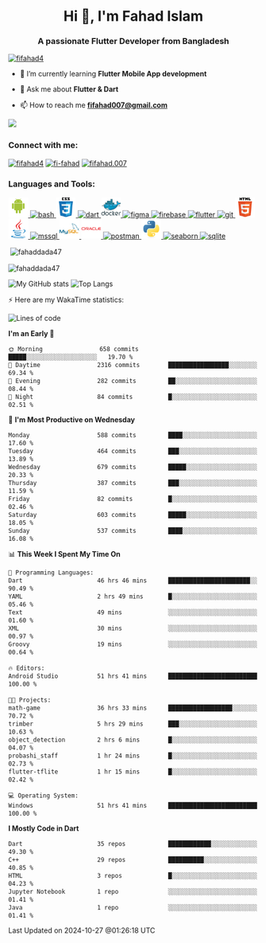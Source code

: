 <h1 align="center">Hi 👋, I'm Fahad Islam</h1>
<h3 align="center">A passionate Flutter Developer from Bangladesh</h3>

<p align="left"> <a href="https://twitter.com/fifahad4" target="blank"><img src="https://img.shields.io/twitter/follow/fifahad4?logo=twitter&style=for-the-badge" alt="fifahad4" /></a> </p>

- 🌱 I’m currently learning **Flutter Mobile App development**

- 💬 Ask me about **Flutter & Dart**

- 📫 How to reach me **fifahad007@gmail.com**

![](https://komarev.com/ghpvc/?username=Fahaddada47&color=blueviolet&style=for-the-badge)

<h3 align="left">Connect with me:</h3>
<p align="left">
<a href="https://twitter.com/fifahad4" target="blank"><img align="center" src="https://raw.githubusercontent.com/rahuldkjain/github-profile-readme-generator/master/src/images/icons/Social/twitter.svg" alt="fifahad4" height="30" width="40" /></a>
<a href="https://linkedin.com/in/fi-fahad" target="blank"><img align="center" src="https://raw.githubusercontent.com/rahuldkjain/github-profile-readme-generator/master/src/images/icons/Social/linked-in-alt.svg" alt="fi-fahad" height="30" width="40" /></a>
<a href="https://fb.com/fifahad.007" target="blank"><img align="center" src="https://raw.githubusercontent.com/rahuldkjain/github-profile-readme-generator/master/src/images/icons/Social/facebook.svg" alt="fifahad.007" height="30" width="40" /></a>
</p>

<h3 align="left">Languages and Tools:</h3>
<p align="left"> <a href="https://developer.android.com" target="_blank" rel="noreferrer"> <img src="https://raw.githubusercontent.com/devicons/devicon/master/icons/android/android-original-wordmark.svg" alt="android" width="40" height="40"/> </a> <a href="https://www.gnu.org/software/bash/" target="_blank" rel="noreferrer"> <img src="https://www.vectorlogo.zone/logos/gnu_bash/gnu_bash-icon.svg" alt="bash" width="40" height="40"/> </a> <a href="https://www.w3schools.com/css/" target="_blank" rel="noreferrer"> <img src="https://raw.githubusercontent.com/devicons/devicon/master/icons/css3/css3-original-wordmark.svg" alt="css3" width="40" height="40"/> </a> <a href="https://dart.dev" target="_blank" rel="noreferrer"> <img src="https://www.vectorlogo.zone/logos/dartlang/dartlang-icon.svg" alt="dart" width="40" height="40"/> </a> <a href="https://www.docker.com/" target="_blank" rel="noreferrer"> <img src="https://raw.githubusercontent.com/devicons/devicon/master/icons/docker/docker-original-wordmark.svg" alt="docker" width="40" height="40"/> </a> <a href="https://www.figma.com/" target="_blank" rel="noreferrer"> <img src="https://www.vectorlogo.zone/logos/figma/figma-icon.svg" alt="figma" width="40" height="40"/> </a> <a href="https://firebase.google.com/" target="_blank" rel="noreferrer"> <img src="https://www.vectorlogo.zone/logos/firebase/firebase-icon.svg" alt="firebase" width="40" height="40"/> </a> <a href="https://flutter.dev" target="_blank" rel="noreferrer"> <img src="https://www.vectorlogo.zone/logos/flutterio/flutterio-icon.svg" alt="flutter" width="40" height="40"/> </a> <a href="https://git-scm.com/" target="_blank" rel="noreferrer"> <img src="https://www.vectorlogo.zone/logos/git-scm/git-scm-icon.svg" alt="git" width="40" height="40"/> </a> <a href="https://www.w3.org/html/" target="_blank" rel="noreferrer"> <img src="https://raw.githubusercontent.com/devicons/devicon/master/icons/html5/html5-original-wordmark.svg" alt="html5" width="40" height="40"/> </a> <a href="https://www.java.com" target="_blank" rel="noreferrer"> <img src="https://raw.githubusercontent.com/devicons/devicon/master/icons/java/java-original.svg" alt="java" width="40" height="40"/> </a> <a href="https://www.microsoft.com/en-us/sql-server" target="_blank" rel="noreferrer"> <img src="https://www.svgrepo.com/show/303229/microsoft-sql-server-logo.svg" alt="mssql" width="40" height="40"/> </a> <a href="https://www.mysql.com/" target="_blank" rel="noreferrer"> <img src="https://raw.githubusercontent.com/devicons/devicon/master/icons/mysql/mysql-original-wordmark.svg" alt="mysql" width="40" height="40"/> </a> <a href="https://www.oracle.com/" target="_blank" rel="noreferrer"> <img src="https://raw.githubusercontent.com/devicons/devicon/master/icons/oracle/oracle-original.svg" alt="oracle" width="40" height="40"/> </a> <a href="https://postman.com" target="_blank" rel="noreferrer"> <img src="https://www.vectorlogo.zone/logos/getpostman/getpostman-icon.svg" alt="postman" width="40" height="40"/> </a> <a href="https://www.python.org" target="_blank" rel="noreferrer"> <img src="https://raw.githubusercontent.com/devicons/devicon/master/icons/python/python-original.svg" alt="python" width="40" height="40"/> </a> <a href="https://seaborn.pydata.org/" target="_blank" rel="noreferrer"> <img src="https://seaborn.pydata.org/_images/logo-mark-lightbg.svg" alt="seaborn" width="40" height="40"/> </a> <a href="https://www.sqlite.org/" target="_blank" rel="noreferrer"> <img src="https://www.vectorlogo.zone/logos/sqlite/sqlite-icon.svg" alt="sqlite" width="40" height="40"/> </a> </p>

<p>&nbsp;<img align="center" src="https://github-readme-stats.vercel.app/api?username=fahaddada47&show_icons=true&locale=en" alt="fahaddada47" /></p>

<p><img align="center" src="https://github-readme-streak-stats.herokuapp.com/?user=fahaddada47&theme=dark" alt="fahaddada47" /></p>


![My GitHub stats](https://github-readme-stats.vercel.app/api?username=Fahaddada47&show_icons=true&theme=radical)
![Top Langs](https://github-readme-stats.vercel.app/api/top-langs/?username=Fahaddada47&layout=donut)


⚡ Here are my WakaTime statistics:

<!--START_SECTION:waka-->
![Lines of code](https://img.shields.io/badge/From%20Hello%20World%20I%27ve%20Written-1.3%20million%20lines%20of%20code-blue)

**I'm an Early 🐤** 

```text
🌞 Morning                658 commits         █████░░░░░░░░░░░░░░░░░░░░   19.70 % 
🌆 Daytime                2316 commits        █████████████████░░░░░░░░   69.34 % 
🌃 Evening                282 commits         ██░░░░░░░░░░░░░░░░░░░░░░░   08.44 % 
🌙 Night                  84 commits          █░░░░░░░░░░░░░░░░░░░░░░░░   02.51 % 
```
📅 **I'm Most Productive on Wednesday** 

```text
Monday                   588 commits         ████░░░░░░░░░░░░░░░░░░░░░   17.60 % 
Tuesday                  464 commits         ███░░░░░░░░░░░░░░░░░░░░░░   13.89 % 
Wednesday                679 commits         █████░░░░░░░░░░░░░░░░░░░░   20.33 % 
Thursday                 387 commits         ███░░░░░░░░░░░░░░░░░░░░░░   11.59 % 
Friday                   82 commits          █░░░░░░░░░░░░░░░░░░░░░░░░   02.46 % 
Saturday                 603 commits         █████░░░░░░░░░░░░░░░░░░░░   18.05 % 
Sunday                   537 commits         ████░░░░░░░░░░░░░░░░░░░░░   16.08 % 
```


📊 **This Week I Spent My Time On** 

```text
💬 Programming Languages: 
Dart                     46 hrs 46 mins      ███████████████████████░░   90.49 % 
YAML                     2 hrs 49 mins       █░░░░░░░░░░░░░░░░░░░░░░░░   05.46 % 
Text                     49 mins             ░░░░░░░░░░░░░░░░░░░░░░░░░   01.60 % 
XML                      30 mins             ░░░░░░░░░░░░░░░░░░░░░░░░░   00.97 % 
Groovy                   19 mins             ░░░░░░░░░░░░░░░░░░░░░░░░░   00.64 % 

🔥 Editors: 
Android Studio           51 hrs 41 mins      █████████████████████████   100.00 % 

🐱‍💻 Projects: 
math-game                36 hrs 33 mins      ██████████████████░░░░░░░   70.72 % 
trimber                  5 hrs 29 mins       ███░░░░░░░░░░░░░░░░░░░░░░   10.63 % 
object_detection         2 hrs 6 mins        █░░░░░░░░░░░░░░░░░░░░░░░░   04.07 % 
probashi_staff           1 hr 24 mins        █░░░░░░░░░░░░░░░░░░░░░░░░   02.73 % 
flutter-tflite           1 hr 15 mins        █░░░░░░░░░░░░░░░░░░░░░░░░   02.42 % 

💻 Operating System: 
Windows                  51 hrs 41 mins      █████████████████████████   100.00 % 
```

**I Mostly Code in Dart** 

```text
Dart                     35 repos            ████████████░░░░░░░░░░░░░   49.30 % 
C++                      29 repos            ██████████░░░░░░░░░░░░░░░   40.85 % 
HTML                     3 repos             █░░░░░░░░░░░░░░░░░░░░░░░░   04.23 % 
Jupyter Notebook         1 repo              ░░░░░░░░░░░░░░░░░░░░░░░░░   01.41 % 
Java                     1 repo              ░░░░░░░░░░░░░░░░░░░░░░░░░   01.41 % 
```




 Last Updated on 2024-10-27 @01:26:18 UTC
<!--END_SECTION:waka-->
